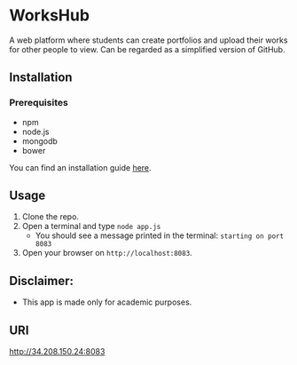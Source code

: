 # WorksHub
 A web platform where students can create portfolios and upload their works for other people to view. Can be regarded as a simplified version of GitHub.

## Installation
### Prerequisites
+ npm 
+ node.js 
+ mongodb 
+ bower

You can find an installation guide [here](https://github.com/abdelrahman-elkady/se-tutorial/blob/master/environment_setup.md). 


## Usage
1. Clone the repo. 
2. Open a terminal and type ``` node app.js ``` 
   * You should see a message printed in the terminal: ``` starting on port 8083 ```
3. Open your browser on ``` http://localhost:8083 ```. 



## Disclaimer:

+ This app is made only for academic purposes.

## URI
http://34.208.150.24:8083

